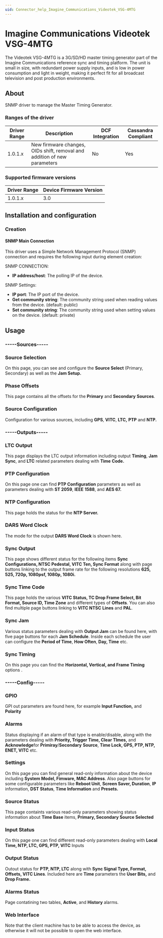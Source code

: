 ```yaml
---
uid: Connector_help_Imagine_Communications_Videotek_VSG-4MTG
---
```


# Imagine Communications Videotek VSG-4MTG

The Videotek VSG-4MTG is a 3G/SD/HD master timing generator part of the Imagine Communications reference sync and timing platform. The unit is small in size, with redundant power supply inputs, and is low in power consumption and light in weight, making it perfect fit for all broadcast television and post production environments.

## About

SNMP driver to manage the Master Timing Generator.

### Ranges of the driver

| **Driver Range** | **Description**                                                          | **DCF Integration** | **Cassandra Compliant** |
|------------------|--------------------------------------------------------------------------|---------------------|-------------------------|
| 1.0.1.x          | New firmware changes, OIDs shift, removal and addition of new parameters | No                  | Yes                     |

### Supported firmware versions

| **Driver Range** | **Device Firmware Version** |
|------------------|-----------------------------|
| 1.0.1.x          | 3.0                         |

## Installation and configuration

### Creation

#### SNMP Main Connection

This driver uses a Simple Network Management Protocol (SNMP) connection and requires the following input during element creation:

SNMP CONNECTION:

- **IP address/host**: The polling IP of the device.

SNMP Settings:

- **IP port**: The IP port of the device.
- **Get community string**: The community string used when reading values from the device. (default: public)
- **Set community string**: The community string used when setting values on the device. (default: private)

## Usage

### -----Sources-----

### Source Selection

On this page, you can see and configure the **Source Select** (Primary, Secondary) as well as the **Jam Setup.**

### Phase Offsets

This page contains all the offsets for the **Primary** and **Secondary** **Sources**.

### Source Configuration

Configuration for various sources, including **GPS**, **VITC**, **LTC,** **PTP** and **NTP.**

### -----Outputs-----

### LTC Output

This page displays the LTC output information including output **Timing**, **Jam** **Sync**, and **LTC** related parameters dealing with **Time** **Code.**

### PTP Configuration

On this page one can find **PTP Configuration** parameters as well as parameters dealing with **ST 2059**, **IEEE** **1588**, and **AES 67.**

### NTP Configuration

This page holds the status for the **NTP Server.**

### DARS Word Clock

The mode for the output **DARS Word Clock** is shown here.

### Sync Output

This page shows different status for the following items **Sync Configurations, NTSC Pedestal, VITC Ten, Sync Format** along with page buttons linking to the output frame rate for the following resolutions **625, 525, 720p, 1080psf, 1080p, 1080i.**

### Sync Time Code

This page holds the various **VITC Status, TC Drop Frame Select, Bit Format, Source ID, Time Zone** and different types of **Offsets**. You can also find multiple page buttons linking to **VITC NTSC** **Lines** and **PAL**.

### Sync Jam

Various status parameters dealing with **Output Jam** can be found here, with five page buttons for each **Jam Schedule**. Inside each schedule the user can configure the **Period of Time**, **How Often**, **Day, Time** etc.

### Sync Timing

On this page you can find the **Horizontal, Vertical, and Frame Timing** options .

### -----Config-----

### GPIO

GPI out parameters are found here, for example **Input Function,** and **Polarity**

### Alarms

Status displaying if an alarm of that type is enable/disable, along with the parameters dealing with **Priority, Trigger Time, Clear TImes,** and **Acknowledge**for **Primiray**/**Secondary** **Source**, **Time Lock, GPS, PTP, NTP, ENET, VITC** etc.

### Settings

On this page you can find general read-only information about the device including **System Model, Fimware, MAC Address**. Also page buttons for some configurable parameters like **Reboot Unit**, **Screen Saver, Duration**, **IP** information, **DST Status**, **Time Information** and **Presets.**

### Source Status

This page containts various read-only parameters showing status information about **Time Base** items, **Primary, Secondary Source Selected**

### Input Status

On this page one can find different read-only parameters dealing with **Local Time, NTP, LTC, GPS, PTP, VITC** Inputs

### Output Status

Outout status for **PTP, NTP, LTC** along with **Sync Signal Type, Format, Offsets, VITC Lines**. Included here are **Time** parameters the **User Bits,** and **Drop Frame.**

### Alarms Status

Page contatining two tables, **Active**, and **History** alarms.

### Web Interface

Note that the client machine has to be able to access the device, as otherwise it will not be possible to open the web interface.
